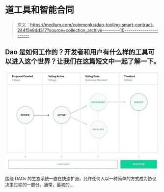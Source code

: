 # 道工具和智能合同

> 原文：<https://medium.com/coinmonks/dao-tooling-smart-contract-244f5e8dd317?source=collection_archive---------10----------------------->

## Dao 是如何工作的？开发者和用户有什么样的工具可以进入这个世界？让我们在这篇短文中一起了解一下。

![](img/756b41a927e4994684ae459f2437dece.png)

围绕 DAOs 的生态系统一直在快速扩张，允许任何人以一种简单的方式成为协议决策过程的一部分。通常，最初的…